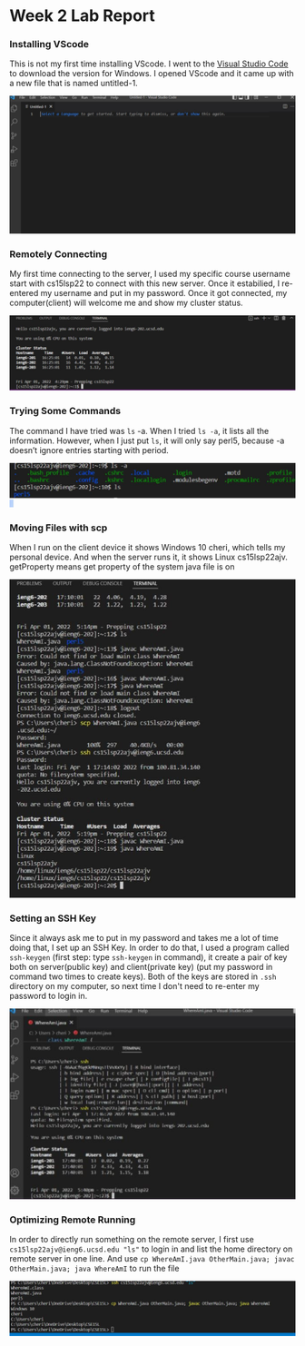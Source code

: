 # Week 2 Lab Report


### Installing VScode
This is not my first time installing VScode. I went to the [Visual Studio Code](https://code.visualstudio.com/) to download the version for Windows. I opened VScode and it came up with a new file that is named untitled-1.

![image](Capture.JPG)

### Remotely Connecting 
My first time connecting to the server, I used my specific course username start with cs15lsp22 to connect with this new server. Once it estabilied, I re-entered my username and put in my password. Once it got connected, my computer(client) will welcome me and show my cluster status.

![image](Capture2.JPG)

### Trying Some Commands
The command I have tried was `ls` -a. When I tried `ls -a`, it lists all the information. However, when I just put `ls`, it will only say perl5, because -a doesn’t ignore entries starting with period. 

![image](Capture3.JPG)

### Moving Files with scp
When I run on the client device it shows Windows 10 cheri, which tells my personal device. And when the server runs it, it shows Linux cs15lsp22ajv. getProperty means get property of the system java file is on 

![image](Capture4.JPG)

### Setting an SSH Key
Since it always ask me to put in my password and takes me a lot of time doing that, I set up an SSH Key. In order to do that, I used a program called `ssh-keygen` (first step: type `ssh-keygen` in command), it create a pair of key both on server(public key) and client(private key) (put my password in command two times to create keys). Both of the keys are stored in `.ssh` directory on my computer, so next time I don't need to re-enter my password to login in.

![image](Capture5.JPG)

### Optimizing Remote Running
In order to directly run something on the remote server, I first use `cs15lsp22ajv@ieng6.ucsd.edu "ls"` to login in and list the home directory on remote server in one line. And use `cp WhereAmI.java OtherMain.java; javac OtherMain.java; java WhereAmI` to run the file

![image](Capturenew.JPG)

